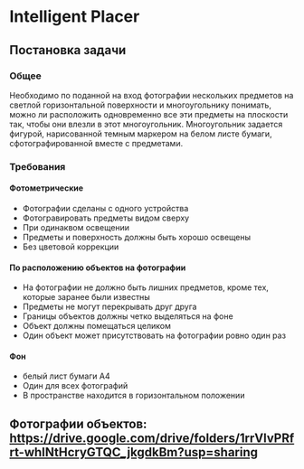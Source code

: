 # Intelligent Placer

## Постановка задачи
### Общее
Необходимо по поданной на вход фотографии нескольких предметов на светлой горизонтальной поверхности и многоугольнику понимать, можно ли расположить одновременно все эти предметы на плоскости так, чтобы они влезли в этот многоугольник. 
Многоугольник задается фигурой, нарисованной темным маркером на белом листе бумаги, сфотографированной вместе с предметами.

### Требования 
#### Фотометрические
- Фотографии сделаны с одного устройства
- Фотогравировать предметы видом сверху
- При одинаквом освещении
- Предметы и поверхность должны быть хорошо освещены
- Без цветовой коррекции

#### По расположению объектов на фотографии
- На фотографии не должно быть лишних предметов, кроме тех, которые заранее были известны
- Предметы не могут перекрывать друг друга
- Границы объектов должны четко выделяться на фоне 
- Объект должны помещаться целиком
- Один объект может присутствовать на фотографии ровно один раз

#### Фон
- белый лист бумаги А4
- Один для всех фотографий
- В пространстве находится в горизонтальном положении

## Фотографии объектов: https://drive.google.com/drive/folders/1rrVlvPRfrt-whINtHcryGTQC_jkgdkBm?usp=sharing